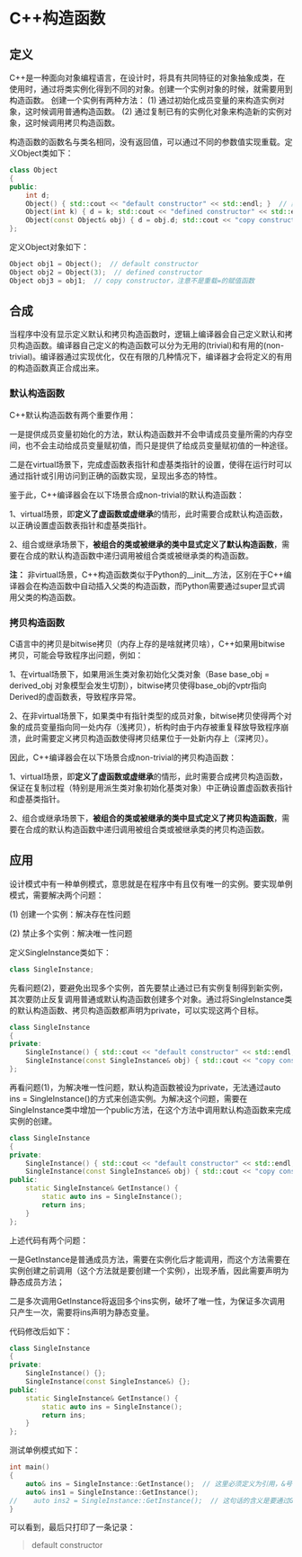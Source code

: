 # C++构造函数

## 定义
C++是一种面向对象编程语言，在设计时，将具有共同特征的对象抽象成类，在使用时，通过将类实例化得到不同的对象。创建一个实例对象的时候，就需要用到构造函数。
创建一个实例有两种方法：
(1) 通过初始化成员变量的来构造实例对象，这时候调用普通构造函数。
(2) 通过复制已有的实例化对象来构造新的实例对象，这时候调用拷贝构造函数。

构造函数的函数名与类名相同，没有返回值，可以通过不同的参数值实现重载。定义Object类如下：
```C++
class Object
{
public:
    int d;
    Object() { std::cout << "default constructor" << std::endl; }  // 默认构造函数，调用时可不提供参数的构造函数，即Object obj
    Object(int k) { d = k; std::cout << "defined constructor" << std::endl; }  // 普通构造函数
    Object(const Object& obj) { d = obj.d; std::cout << "copy constructor" << std::endl; }  // 拷贝构造函数，定义时需要以当前类对象的const引用作为入参，即const Object& obj
};
```
定义Object对象如下：
```C++
Object obj1 = Object();  // default constructor
Object obj2 = Object(3);  // defined constructor
Object obj3 = obj1;  // copy constructor，注意不是重载=的赋值函数
```

## 合成
当程序中没有显示定义默认和拷贝构造函数时，逻辑上编译器会自己定义默认和拷贝构造函数。编译器自己定义的构造函数可以分为无用的(trivial)和有用的(non-trivial)。编译器通过实现优化，仅在有限的几种情况下，编译器才会将定义的有用的构造函数真正合成出来。

### 默认构造函数
C++默认构造函数有两个重要作用：

一是提供成员变量初始化的方法，默认构造函数并不会申请成员变量所需的内存空间，也不会主动给成员变量赋初值，而只是提供了给成员变量赋初值的一种途径。

二是在virtual场景下，完成虚函数表指针和虚基类指针的设置，使得在运行时可以通过指针或引用访问到正确的函数实现，呈现出多态的特性。

鉴于此，C++编译器会在以下场景合成non-trivial的默认构造函数：

1、virtual场景，即**定义了虚函数或虚继承**的情形，此时需要合成默认构造函数，以正确设置虚函数表指针和虚基类指针。

2、组合或继承场景下，**被组合的类或被继承的类中显式定义了默认构造函数**，需要在合成的默认构造函数中递归调用被组合类或被继承类的构造函数。

**注：**
非virtual场景，C++构造函数类似于Python的__init__方法，区别在于C++编译器会在构造函数中自动插入父类的构造函数，而Python需要通过super显式调用父类的构造函数。

### 拷贝构造函数
C语言中的拷贝是bitwise拷贝（内存上存的是啥就拷贝啥），C++如果用bitwise拷贝，可能会导致程序出问题，例如：

1、在virtual场景下，如果用派生类对象初始化父类对象（Base base_obj = derived_obj 对象模型会发生切割），bitwise拷贝使得base_obj的vptr指向Derived的虚函数表，导致程序异常。

2、在非virtual场景下，如果类中有指针类型的成员对象，bitwise拷贝使得两个对象的成员变量指向同一处内存（浅拷贝），析构时由于内存被重复释放导致程序崩溃，此时需要定义拷贝构造函数使得拷贝结果位于一处新内存上（深拷贝）。

因此，C++编译器会在以下场景合成non-trivial的拷贝构造函数：

1、virtual场景，即**定义了虚函数或虚继承**的情形，此时需要合成拷贝构造函数，保证在复制过程（特别是用派生类对象初始化基类对象）中正确设置虚函数表指针和虚基类指针。

2、组合或继承场景下，**被组合的类或被继承的类中显式定义了拷贝构造函数**，需要在合成的默认构造函数中递归调用被组合类或被继承类的拷贝构造函数。

## 应用
设计模式中有一种单例模式，意思就是在程序中有且仅有唯一的实例。要实现单例模式，需要解决两个问题：

(1) 创建一个实例：解决存在性问题

(2) 禁止多个实例：解决唯一性问题

定义SingleInstance类如下：
```C++
class SingleInstance;
```

先看问题(2)，要避免出现多个实例，首先要禁止通过已有实例复制得到新实例，其次要防止反复调用普通或默认构造函数创建多个对象。通过将SingleInstance类的默认构造函数、拷贝构造函数都声明为private，可以实现这两个目标。
```C++
class SingleInstance
{
private:
    SingleInstance() { std::cout << "default constructor" << std::endl; };
    SingleInstance(const SingleInstance& obj) { std::cout << "copy constructor" << std::endl; };
};
```

再看问题(1)，为解决唯一性问题，默认构造函数被设为private，无法通过auto ins = SingleInstance()的方式来创造实例。为解决这个问题，需要在SingleInstance类中增加一个public方法，在这个方法中调用默认构造函数来完成实例的创建。
```C++
class SingleInstance
{
private:
    SingleInstance() { std::cout << "default constructor" << std::endl; };
    SingleInstance(const SingleInstance& obj) { std::cout << "copy constructor" << std::endl; };
public:
    static SingleInstance& GetInstance() {
        static auto ins = SingleInstance();
        return ins;
    }
};
```

上述代码有两个问题：

一是GetInstance是普通成员方法，需要在实例化后才能调用，而这个方法需要在实例创建之前调用（这个方法就是要创建一个实例），出现矛盾，因此需要声明为静态成员方法；

二是多次调用GetInstance将返回多个ins实例，破坏了唯一性，为保证多次调用只产生一次，需要将ins声明为静态变量。

代码修改后如下：
```C++
class SingleInstance
{
private:
    SingleInstance() {};
    SingleInstance(const SingleInstance&) {};
public:
    static SingleInstance& GetInstance() {
        static auto ins = SingleInstance();
        return ins;
    }
};
```

测试单例模式如下：
```C++
int main()
{
    auto& ins = SingleInstance::GetInstance();  // 这里必须定义为引用，&号不能去掉，否则会报错
    auto& ins1 = SingleInstance::GetInstance();
//    auto ins2 = SingleInstance::GetInstance();  // 这句话的含义是要通过GetInstance()得到实例ins_tmp，然后调用拷贝构造函数创建ins，因此会报错
}
```

可以看到，最后只打印了一条记录：
> default constructor
